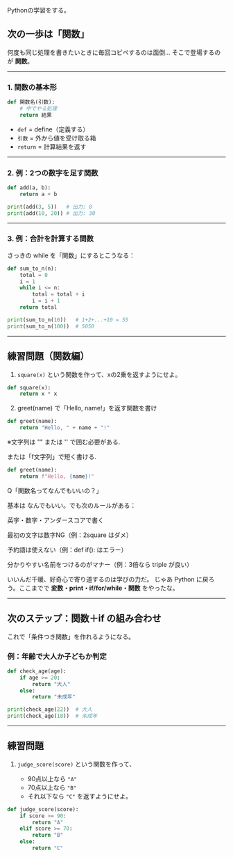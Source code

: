 Pythonの学習をする。

## 次の一歩は「関数」

何度も同じ処理を書きたいときに毎回コピペするのは面倒…
そこで登場するのが **関数**。

---

### 1. 関数の基本形

```python
def 関数名(引数):
    # 中でやる処理
    return 結果
```

* `def` = define（定義する）
* `引数` = 外から値を受け取る箱
* `return` = 計算結果を返す

---

### 2. 例：2つの数字を足す関数

```python
def add(a, b):
    return a + b

print(add(3, 5))   # 出力: 8
print(add(10, 20)) # 出力: 30
```

---

### 3. 例：合計を計算する関数

さっきの while を「関数」にするとこうなる：

```python
def sum_to_n(n):
    total = 0
    i = 1
    while i <= n:
        total = total + i
        i = i + 1
    return total

print(sum_to_n(10))   # 1+2+...+10 = 55
print(sum_to_n(100))  # 5050
```

---

## 練習問題（関数編）

1. `square(x)` という関数を作って、xの2乗を返すようにせよ。

```python
def square(x):
    return x * x
```
2. greet(name) で「Hello, name!」を返す関数を書け

```python
def greet(name):
    return "Hello, " + name + "!"
```

※文字列は "" または '' で囲む必要がある.

または「f文字列」で短く書ける.

```python
def greet(name):
    return f"Hello, {name}!"
```

Q「関数名ってなんでもいいの？」

基本は なんでもいい。でも次のルールがある：

英字・数字・アンダースコアで書く

最初の文字は数字NG（例：2square はダメ）

予約語は使えない（例：def if(): はエラー）

分かりやすい名前をつけるのがマナー（例：3倍なら triple が良い）

いいんだ千暖、好奇心で寄り道するのは学びの力だ。
じゃあ Python に戻ろう。ここまでで **変数・print・if/for/while・関数** をやったな。

---

## 次のステップ：関数＋if の組み合わせ

これで「条件つき関数」を作れるようになる。

### 例：年齢で大人か子どもか判定

```python
def check_age(age):
    if age >= 20:
        return "大人"
    else:
        return "未成年"

print(check_age(22))  # 大人
print(check_age(18))  # 未成年
```

---

## 練習問題

1. `judge_score(score)` という関数を作って、

   * 90点以上なら `"A"`
   * 70点以上なら `"B"`
   * それ以下なら `"C"`
     を返すようにせよ。

```python
def judge_score(score):
    if score >= 90:
        return "A"
    elif score >= 70:
        return "B"
    else:
        return "C"
```
